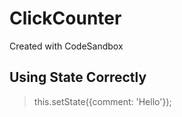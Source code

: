 
# ClickCounter
Created with CodeSandbox



## Using State Correctly

> this.setState({comment: 'Hello'});








